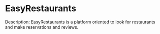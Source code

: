 # EasyRestaurants
Description:
EasyRestaurants is a platform oriented to look for restaurants and make reservations and reviews.

